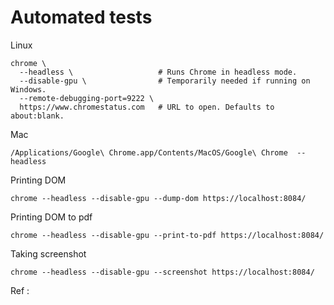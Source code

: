 # Automated tests 

Linux 
```
chrome \
  --headless \                   # Runs Chrome in headless mode.
  --disable-gpu \                # Temporarily needed if running on Windows.
  --remote-debugging-port=9222 \
  https://www.chromestatus.com   # URL to open. Defaults to about:blank.
```
Mac
```
/Applications/Google\ Chrome.app/Contents/MacOS/Google\ Chrome  --headless
```

Printing DOM 
```
chrome --headless --disable-gpu --dump-dom https://localhost:8084/
```

Printing DOM to pdf 
```
chrome --headless --disable-gpu --print-to-pdf https://localhost:8084/
```

Taking screenshot 
```
chrome --headless --disable-gpu --screenshot https://localhost:8084/
```

Ref :

